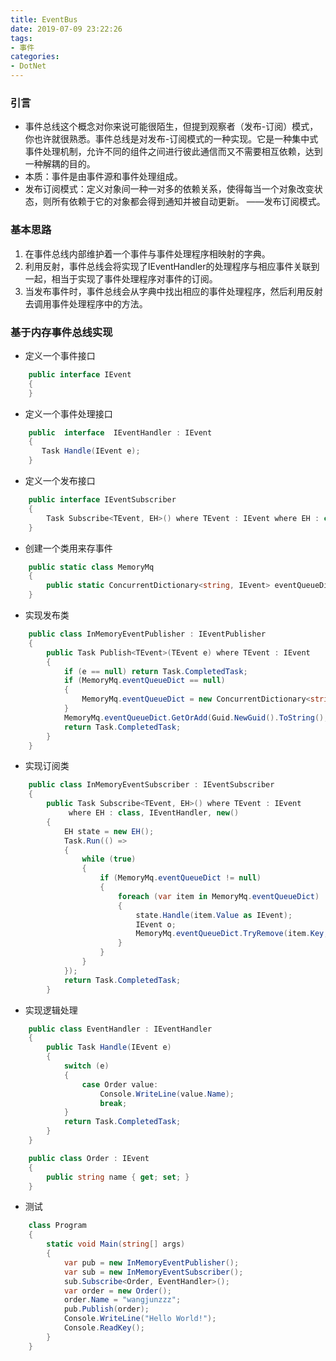 ```yaml
---
title: EventBus
date: 2019-07-09 23:22:26
tags:
- 事件
categories: 
- DotNet
---
```

### 引言
+ 事件总线这个概念对你来说可能很陌生，但提到观察者（发布-订阅）模式，你也许就很熟悉。事件总线是对发布-订阅模式的一种实现。它是一种集中式事件处理机制，允许不同的组件之间进行彼此通信而又不需要相互依赖，达到一种解耦的目的。
+ 本质：事件是由事件源和事件处理组成。
+ 发布订阅模式：定义对象间一种一对多的依赖关系，使得每当一个对象改变状态，则所有依赖于它的对象都会得到通知并被自动更新。 ——发布订阅模式。

### 基本思路
1. 在事件总线内部维护着一个事件与事件处理程序相映射的字典。
2. 利用反射，事件总线会将实现了IEventHandler的处理程序与相应事件关联到一起，相当于实现了事件处理程序对事件的订阅。
3. 当发布事件时，事件总线会从字典中找出相应的事件处理程序，然后利用反射去调用事件处理程序中的方法。

### 基于内存事件总线实现
- 定义一个事件接口
``` csharp
    public interface IEvent
    {
    }
```
- 定义一个事件处理接口
``` csharp
    public  interface  IEventHandler : IEvent
    {
       Task Handle(IEvent e);
    }
```
- 定义一个发布接口
``` csharp
    public interface IEventSubscriber 
    {    
        Task Subscribe<TEvent, EH>() where TEvent : IEvent where EH : class, IEventHandler, new();
    }
```
- 创建一个类用来存事件
``` csharp
    public static class MemoryMq
    {
        public static ConcurrentDictionary<string, IEvent> eventQueueDict { get; set; }
    }
```
- 实现发布类
``` csharp
	public class InMemoryEventPublisher : IEventPublisher
	{
		public Task Publish<TEvent>(TEvent e) where TEvent : IEvent
		{
			if (e == null) return Task.CompletedTask;
			if (MemoryMq.eventQueueDict == null)
			{
				MemoryMq.eventQueueDict = new ConcurrentDictionary<string, IEvent>();
			}
			MemoryMq.eventQueueDict.GetOrAdd(Guid.NewGuid().ToString(), e);
			return Task.CompletedTask;
		}
	}
```
- 实现订阅类
``` csharp
	public class InMemoryEventSubscriber : IEventSubscriber
	{
		public Task Subscribe<TEvent, EH>() where TEvent : IEvent
			 where EH : class, IEventHandler, new()
		{
			EH state = new EH();
			Task.Run(() =>
			{
				while (true)
				{
					if (MemoryMq.eventQueueDict != null)
					{
						foreach (var item in MemoryMq.eventQueueDict)
						{
							state.Handle(item.Value as IEvent);
							IEvent o;
							MemoryMq.eventQueueDict.TryRemove(item.Key, out o);
						}
					}
				}
			});
			return Task.CompletedTask;
		}
```
- 实现逻辑处理
``` csharp
	public class EventHandler : IEventHandler
	{
		public Task Handle(IEvent e)
		{
			switch (e)
			{
				case Order value:
					Console.WriteLine(value.Name);
					break;
			}
			return Task.CompletedTask;
		}
	}

    public class Order : IEvent
    {
        public string name { get; set; }
    }
```
- 测试
``` csharp
	class Program
	{
		static void Main(string[] args)
		{
			var pub = new InMemoryEventPublisher();
			var sub = new InMemoryEventSubscriber();
			sub.Subscribe<Order, EventHandler>();
			var order = new Order();
			order.Name = "wangjunzzz";
			pub.Publish(order);
			Console.WriteLine("Hello World!");
			Console.ReadKey();
		}
	}
```